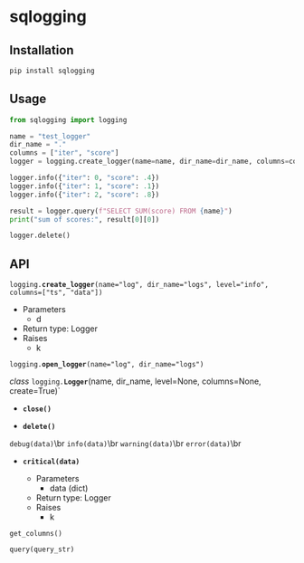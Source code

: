 # sqlogging

## Installation

```bash
pip install sqlogging
```

## Usage

```python
from sqlogging import logging

name = "test_logger"
dir_name = "."
columns = ["iter", "score"]
logger = logging.create_logger(name=name, dir_name=dir_name, columns=columns)

logger.info({"iter": 0, "score": .4})
logger.info({"iter": 1, "score": .1})
logger.info({"iter": 2, "score": .8})

result = logger.query(f"SELECT SUM(score) FROM {name}")
print("sum of scores:", result[0][0])

logger.delete()
```

## API

`logging.`**`create_logger`**`(name="log", dir_name="logs", level="info", columns=["ts", "data"])`
* Parameters
  * d
* Return type: Logger
* Raises
  * k 

`logging.`**`open_logger`**`(name="log", dir_name="logs")`

*class* `logging.`**`Logger`**(name, dir_name, level=None, columns=None, create=True)`

* **`close()`**

* **`delete()`**

`debug(data)`\br
`info(data)`\br
`warning(data)`\br
`error(data)`\br
* **`critical(data)`**

  * Parameters
    * data (dict)
  * Return type: Logger
  * Raises
    * k 

`get_columns()`

`query(query_str)`

